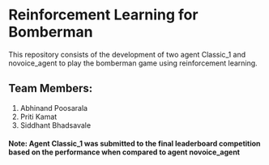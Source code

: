 # Reinforcement Learning for Bomberman

This repository consists of the development of two agent Classic_1 and novoice_agent to play the bomberman game using reinforcement learning. 


## Team Members:
 1. Abhinand Poosarala
 2. Priti Kamat
 3. Siddhant Bhadsavale

#### Note: Agent Classic_1 was submitted to the final leaderboard competition based on the performance when compared to agent novoice_agent
